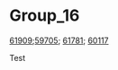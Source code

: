 # Group_16

[61909](mailto:61909@novasbe.pt);[59705](mailto:59705@novasbe.pt); [61781](61781@novasbe.pt); [60117](60117@novasbe.pt)

Test 